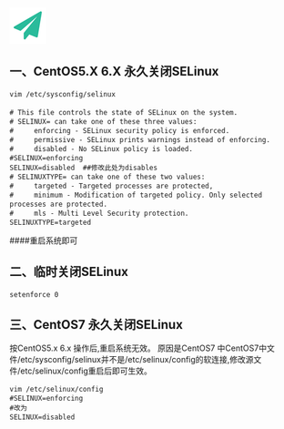 <!--
author: yanliang.zhao
head: http://blog.itttl.com/logo_miao.png
date: 2016-01-04
title: CentOS 永久关闭SELinux
tags: CentOS7 SELinux.SELinux
category: Linux
status: publist
summary: 解决CentOS7永久禁用SELinux不生效问题
-->

![gitblog-logo](./img/logo_64x64.png)

## 一、CentOS5.X 6.X 永久关闭SELinux
```
vim /etc/sysconfig/selinux

# This file controls the state of SELinux on the system.
# SELINUX= can take one of these three values:
#     enforcing - SELinux security policy is enforced.
#     permissive - SELinux prints warnings instead of enforcing.
#     disabled - No SELinux policy is loaded.
#SELINUX=enforcing
SELINUX=disabled  ##修改此处为disables
# SELINUXTYPE= can take one of these two values:
#     targeted - Targeted processes are protected,
#     minimum - Modification of targeted policy. Only selected processes are protected. 
#     mls - Multi Level Security protection.
SELINUXTYPE=targeted
```
####重启系统即可

## 二、临时关闭SELinux

```
setenforce 0
```

## 三、CentOS7 永久关闭SELinux

按CentOS5.x 6.x 操作后,重启系统无效。
原因是CentOS7 中CentOS7中文件/etc/sysconfig/selinux并不是/etc/selinux/config的软连接,修改源文件/etc/selinux/config重启后即可生效。
```
vim /etc/selinux/config
#SELINUX=enforcing 
#改为
SELINUX=disabled
```

